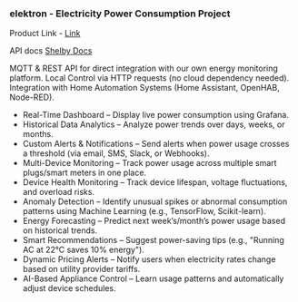 ### elektron - Electricity Power Consumption Project


Product Link - [Link](https://www.amazon.com/Shelly-Measurement-Automation-Compatible-Appliances/dp/B096W3ZZDD/)

API docs [Shelby Docs](https://shelly-api-docs.shelly.cloud/gen1/#wifi-modes)


MQTT & REST API for direct integration with our own energy monitoring platform.
Local Control via HTTP requests (no cloud dependency needed).
Integration with Home Automation Systems (Home Assistant, OpenHAB, Node-RED).


- Real-Time Dashboard – Display live power consumption using Grafana.
- Historical Data Analytics – Analyze power trends over days, weeks, or months.
- Custom Alerts & Notifications – Send alerts when power usage crosses a threshold (via email, SMS, Slack, or Webhooks).
- Multi-Device Monitoring – Track power usage across multiple smart plugs/smart meters in one place.
- Device Health Monitoring – Track device lifespan, voltage fluctuations, and overload risks.
- Anomaly Detection – Identify unusual spikes or abnormal consumption patterns using Machine Learning (e.g., TensorFlow, Scikit-learn).
- Energy Forecasting – Predict next week’s/month’s power usage based on historical trends.
- Smart Recommendations – Suggest power-saving tips (e.g., "Running AC at 22°C saves 10% energy").
- Dynamic Pricing Alerts – Notify users when electricity rates change based on utility provider tariffs.
- AI-Based Appliance Control – Learn usage patterns and automatically adjust device schedules.
